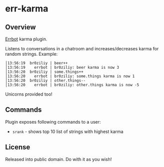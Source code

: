 err-karma
=========

Overview
--------

[Errbot](https://github.com/errbotio/errbot) karma plugin.

Listens to conversations in a chatroom and increases/decreases karma for random
strings. Example:

```
│13:56:19  br0ziliy | beer++
│13:56:19    errbot | br0ziliy: beer karma is now 3
│13:56:20  br0ziliy | some.things++
│13:56:20    errbot | br0ziliy: some.things karma is now 1
│13:56:20  br0ziliy | other.things--
│13:56:20    errbot | br0ziliy: other.things karma is now -5
```

Unicorns provided too!

Commands
--------

Plugin exposes following commands to a user:

- `srank` - shows top 10 list of strings with highest karma

License
-------

Released into public domain. Do with it as you wish!
